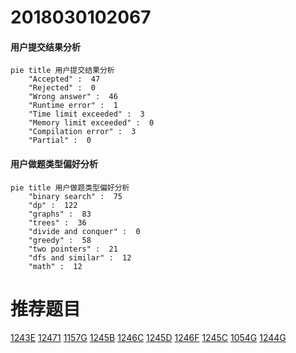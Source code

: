 # 2018030102067

<!-- tabs:start -->



#### **用户提交结果分析**

```mermaid
pie title 用户提交结果分析
    "Accepted" :  47
    "Rejected" :  0
    "Wrong answer" :  46
    "Runtime error" :  1
    "Time limit exceeded" :  3
    "Memory limit exceeded" :  0
    "Compilation error" :  3
    "Partial" :  0
```

#### **用户做题类型偏好分析**

```mermaid
pie title 用户做题类型偏好分析
    "binary search" :  75
    "dp" :  122
    "graphs" :  83
    "trees" :  36
    "divide and conquer" :  0
    "greedy" :  58
    "two pointers" :  21
    "dfs and similar" :  12
    "math" :  12
```



<!-- tabs:end -->
# 推荐题目
[1243E](https://codeforces.com/contest/1243/problem/E)
[12471](https://codeforces.com/contest/1247/problem/1)
[1157G](https://codeforces.com/contest/1157/problem/G)
[1245B](https://codeforces.com/contest/1245/problem/B)
[1246C](https://codeforces.com/contest/1246/problem/C)
[1245D](https://codeforces.com/contest/1245/problem/D)
[1246F](https://codeforces.com/contest/1246/problem/F)
[1245C](https://codeforces.com/contest/1245/problem/C)
[1054G](https://codeforces.com/contest/1054/problem/G)
[1244G](https://codeforces.com/contest/1244/problem/G)
